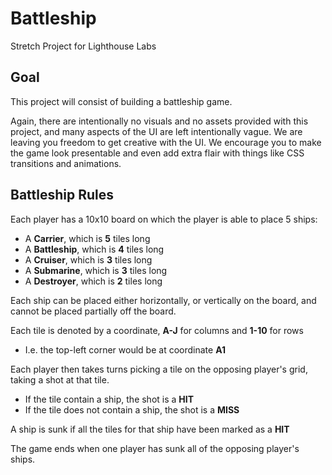 # Battleship
Stretch Project for Lighthouse Labs

## Goal
This project will consist of building a battleship game.

Again, there are intentionally no visuals and no assets provided with this project, and many aspects of the UI are left intentionally vague. We are leaving you freedom to get creative with the UI. We encourage you to make the game look presentable and even add extra flair with things like CSS transitions and animations.

## Battleship Rules
Each player has a 10x10 board on which the player is able to place 5 ships:
* A **Carrier**, which is **5** tiles long
* A **Battleship**, which is **4** tiles long
* A **Cruiser**, which is **3** tiles long
* A **Submarine**, which is **3** tiles long
* A **Destroyer**, which is **2** tiles long

Each ship can be placed either horizontally, or vertically on the board, and cannot be placed partially off the board.

Each tile is denoted by a coordinate, **A-J** for columns and **1-10** for rows
* I.e. the top-left corner would be at coordinate **A1**

Each player then takes turns picking a tile on the opposing player's grid, taking a shot at that tile.
* If the tile contain a ship, the shot is a **HIT**
* If the tile does not contain a ship, the shot is a **MISS**

A ship is sunk if all the tiles for that ship have been marked as a **HIT**

The game ends when one player has sunk all of the opposing player's ships.
